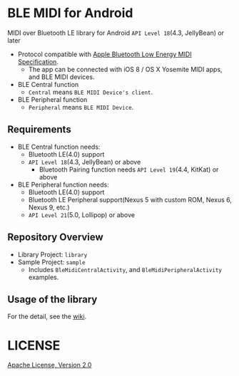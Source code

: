 BLE MIDI for Android
====================

MIDI over Bluetooth LE library for Android `API Level 18`(4.3, JellyBean) or later

- Protocol compatible with [Apple Bluetooth Low Energy MIDI Specification](https://developer.apple.com/bluetooth/Apple-Bluetooth-Low-Energy-MIDI-Specification.pdf).
    - The app can be connected with iOS 8 / OS X Yosemite MIDI apps, and BLE MIDI devices.
- BLE Central function
    - `Central` means `BLE MIDI Device's client`.
- BLE Peripheral function
    - `Peripheral` means `BLE MIDI Device`.

Requirements
------------

- BLE Central function needs:
    - Bluetooth LE(4.0) support
    - `API Level 18`(4.3, JellyBean) or above
        - Bluetooth Pairing function needs `API Level 19`(4.4, KitKat) or above
- BLE Peripheral function needs:
    - Bluetooth LE(4.0) support
    - Bluetooth LE Peripheral support(Nexus 5 with custom ROM, Nexus 6, Nexus 9, etc.)
    - `API Level 21`(5.0, Lollipop) or above

Repository Overview
-------------------

- Library Project: `library`
- Sample Project: `sample`
    - Includes `BleMidiCentralActivity`, and `BleMidiPeripheralActivity` examples.

Usage of the library
--------------------

For the detail, see the [wiki](https://github.com/kshoji/BLE-MIDI-for-Android/wiki).

LICENSE
=======
[Apache License, Version 2.0](http://www.apache.org/licenses/LICENSE-2.0)
